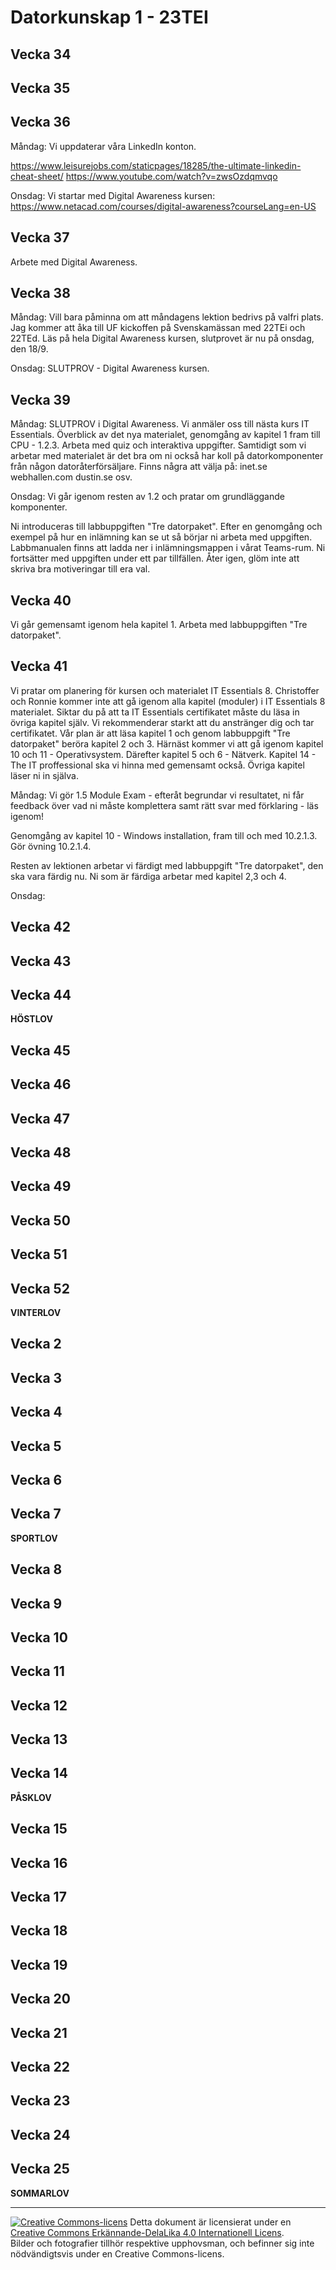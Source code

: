 # Datorkunskap 1 - 23TEI    

## Vecka 34   


## Vecka 35   


## Vecka 36   

Måndag:
Vi uppdaterar våra LinkedIn konton.
 
https://www.leisurejobs.com/staticpages/18285/the-ultimate-linkedin-cheat-sheet/
https://www.youtube.com/watch?v=zwsOzdqmvqo

Onsdag:
Vi startar med Digital Awareness kursen:
https://www.netacad.com/courses/digital-awareness?courseLang=en-US



## Vecka 37   

Arbete med Digital Awareness.



## Vecka 38   

Måndag:
Vill bara påminna om att måndagens lektion bedrivs på valfri plats. Jag kommer att åka till UF kickoffen på Svenskamässan med 22TEi och 22TEd. Läs på hela Digital Awareness kursen, slutprovet är nu på onsdag, den 18/9.

Onsdag:
SLUTPROV - Digital Awareness kursen.


## Vecka 39   
Måndag:
SLUTPROV i Digital Awareness.
Vi anmäler oss till nästa kurs IT Essentials.
Överblick av det nya materialet, genomgång av kapitel 1 fram till CPU - 1.2.3. Arbeta med quiz och interaktiva uppgifter.
Samtidigt som vi arbetar med materialet är det bra om ni också har koll på datorkomponenter från någon datoråterförsäljare.
Finns några att välja på:
inet.se
webhallen.com
dustin.se
osv.

Onsdag:
Vi går igenom resten av 1.2 och pratar om grundläggande komponenter. 

Ni introduceras till labbuppgiften "Tre datorpaket". Efter en genomgång och exempel på hur en inlämning kan se ut så börjar ni arbeta med uppgiften.
Labbmanualen finns att ladda ner i inlämningsmappen i vårat Teams-rum. Ni fortsätter med uppgiften under ett par tillfällen. 
Åter igen, glöm inte att skriva bra motiveringar till era val.




## Vecka 40   

Vi går gemensamt igenom hela kapitel 1.
Arbeta med labbuppgiften "Tre datorpaket".


## Vecka 41 

Vi pratar om planering för kursen och materialet IT Essentials 8.
Christoffer och Ronnie kommer inte att gå igenom alla kapitel (moduler) i IT Essentials 8 materialet.
Siktar du på att ta IT Essentials certifikatet måste du läsa in övriga kapitel själv.
Vi rekommenderar starkt att du anstränger dig och tar certifikatet.
Vår plan är att läsa kapitel 1 och genom labbuppgift "Tre datorpaket" beröra kapitel 2 och 3.
Härnäst kommer vi att gå igenom kapitel 10 och 11 - Operativsystem.
Därefter kapitel 5 och 6 - Nätverk.
Kapitel 14 - The IT proffessional ska vi hinna med gemensamt också.
Övriga kapitel läser ni in själva.

Måndag:
Vi gör 1.5 Module Exam - efteråt begrundar vi resultatet, ni får feedback över vad ni måste komplettera samt rätt svar med förklaring - läs igenom!

Genomgång av kapitel 10 - Windows installation, fram till och med 10.2.1.3.
Gör övning 10.2.1.4.

Resten av lektionen arbetar vi färdigt med labbuppgift "Tre datorpaket", den ska vara färdig nu.
Ni som är färdiga arbetar med kapitel 2,3 och 4. 

Onsdag:


## Vecka 42   


## Vecka 43   


## Vecka 44   

**HÖSTLOV**   

## Vecka 45   


## Vecka 46   


## Vecka 47   


## Vecka 48   


## Vecka 49   


## Vecka 50   


## Vecka 51   


## Vecka 52   

**VINTERLOV**   

## Vecka 2   


## Vecka 3   


## Vecka 4   


## Vecka 5   


## Vecka 6   


## Vecka 7   

**SPORTLOV**   

## Vecka 8   


## Vecka 9   


## Vecka 10   


## Vecka 11   


## Vecka 12   


## Vecka 13   


## Vecka 14   

**PÅSKLOV**   
## Vecka 15   


## Vecka 16   


## Vecka 17   


## Vecka 18   


## Vecka 19   


## Vecka 20   


## Vecka 21   


## Vecka 22   


## Vecka 23   


## Vecka 24   


## Vecka 25   
**SOMMARLOV**   

---     
[![Creative Commons-licens](https://i.creativecommons.org/l/by-sa/4.0/80x15.png)](http://creativecommons.org/licenses/by-sa/4.0/) Detta dokument är licensierat under en [Creative Commons Erkännande-DelaLika 4.0 Internationell Licens](http://creativecommons.org/licenses/by-sa/4.0/).    
Bilder och fotografier tillhör respektive upphovsman, och befinner sig inte nödvändigtsvis under en Creative Commons-licens.
